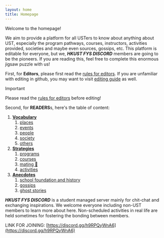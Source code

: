 ```yaml
---
layout: home
title: Homepage
---
```


Welcome to the homepage!

We aim to provide a platform for all USTers to know about anything about UST, especially the program pathways, courses, instructors, activities provided, societies and maybe even sources, gossips, etc. This platform is editable for everyone, but we, ***HKUST FYS DISCORD*** members are going to be the pioneers. If you are reading this, feel free to complete this enormous jigsaw puzzle with us!

First, for **Editors**, please first read the [rules for editors]. If you are unfamiliar with editing in github, you may want to visit [editing guide]() as well.

> [!IMPORTANT]
> 
> Please read the [rules for editors] before editing!

Second, for **READERS**s, here's the table of content:
1. __[Vocabulary]()__
   1. [places](places)
   2. [events]()
   3. [people]()
   4. [society]()
   5. [others]()
2. __[Strategies]()__
   1. [programs]()
   2. [courses]()
   3. [mating 👀]()
   4. [activities]()
3. __[Anecdotes]()__
   1. [school foundation and history]()
   2. [gossips]()
   3. [ghost stories]()

***HKUST FYS DISCORD*** is a student managed server mainly for chit-chat and exchanging inspirations. We welcome everyone including non-UST members to learn more about here. Non-scheduled activities in real life are held sometimes for fostering the bonding between members. 

LINK FOR JOINING: [https://discord.gg/h9RPQyWnA6](https://discord.gg/h9RPQyWnA6)

[rules for editors]: /meta/index
